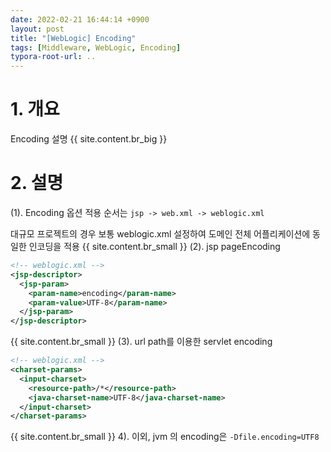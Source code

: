 ```yaml
---
date: 2022-02-21 16:44:14 +0900
layout: post
title: "[WebLogic] Encoding"
tags: [Middleware, WebLogic, Encoding]
typora-root-url: ..
---
```


# 1. 개요

Encoding 설명
{{ site.content.br_big }}
# 2. 설명

(1). Encoding 옵션 적용 순서는 `jsp -> web.xml -> weblogic.xml` 

대규모 프로젝트의 경우 보통 weblogic.xml 설정하여 도메인 전체 어플리케이션에 동일한 인코딩을 적용
{{ site.content.br_small }}
(2). jsp pageEncoding

```xml
<!-- weblogic.xml -->
<jsp-descriptor>
  <jsp-param>
    <param-name>encoding</param-name>
    <param-value>UTF-8</param-name>
  </jsp-param>
</jsp-descriptor>
```
{{ site.content.br_small }}
(3). url path를 이용한 servlet encoding

```xml
<!-- weblogic.xml -->
<charset-params>
  <input-charset>
    <resource-path>/*</resource-path>
    <java-charset-name>UTF-8</java-charset-name>
  </input-charset>
</charset-params>
```
{{ site.content.br_small }}
4). 이외, jvm 의 encoding은 `-Dfile.encoding=UTF8`
